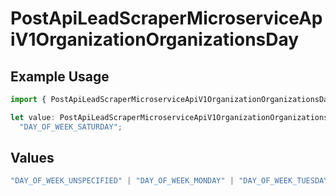 # PostApiLeadScraperMicroserviceApiV1OrganizationOrganizationsDay

## Example Usage

```typescript
import { PostApiLeadScraperMicroserviceApiV1OrganizationOrganizationsDay } from "oppulence-backend-sdk/models/operations";

let value: PostApiLeadScraperMicroserviceApiV1OrganizationOrganizationsDay =
  "DAY_OF_WEEK_SATURDAY";
```

## Values

```typescript
"DAY_OF_WEEK_UNSPECIFIED" | "DAY_OF_WEEK_MONDAY" | "DAY_OF_WEEK_TUESDAY" | "DAY_OF_WEEK_WEDNESDAY" | "DAY_OF_WEEK_THURSDAY" | "DAY_OF_WEEK_FRIDAY" | "DAY_OF_WEEK_SATURDAY" | "DAY_OF_WEEK_SUNDAY"
```